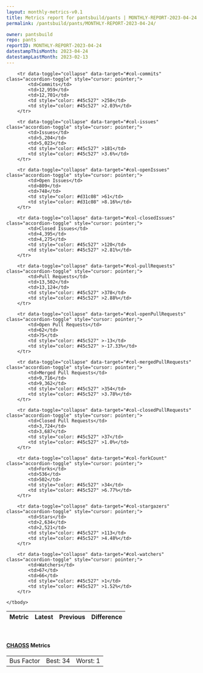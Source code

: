 ```yaml
---
layout: monthly-metrics-v0.1
title: Metrics report for pantsbuild/pants | MONTHLY-REPORT-2023-04-24 | 2023-04-24
permalink: /pantsbuild/pants/MONTHLY-REPORT-2023-04-24/

owner: pantsbuild
repo: pants
reportID: MONTHLY-REPORT-2023-04-24
datestampThisMonth: 2023-04-24
datestampLastMonth: 2023-02-13
---
```



<table class="table table-condensed" style="border-collapse:collapse;">
    <thead>
    <tr>
        <th>Metric</th>
        <th>Latest</th>
        <th>Previous</th>
        <th colspan="2" style="text-align: center;">Difference</th>
    </tr>
    </thead>
    <tbody>

        <tr data-toggle="collapse" data-target="#col-commits" class="accordion-toggle" style="cursor: pointer;">
            <td>Commits</td>
            <td>12,959</td>
            <td>12,701</td>
            <td style="color: #45c527" >258</td>
            <td style="color: #45c527" >2.03%</td>
        </tr>
        
        <tr data-toggle="collapse" data-target="#col-issues" class="accordion-toggle" style="cursor: pointer;">
            <td>Issues</td>
            <td>5,204</td>
            <td>5,023</td>
            <td style="color: #45c527" >181</td>
            <td style="color: #45c527" >3.6%</td>
        </tr>
        
        <tr data-toggle="collapse" data-target="#col-openIssues" class="accordion-toggle" style="cursor: pointer;">
            <td>Open Issues</td>
            <td>809</td>
            <td>748</td>
            <td style="color: #d31c08" >61</td>
            <td style="color: #d31c08" >8.16%</td>
        </tr>
        
        <tr data-toggle="collapse" data-target="#col-closedIssues" class="accordion-toggle" style="cursor: pointer;">
            <td>Closed Issues</td>
            <td>4,395</td>
            <td>4,275</td>
            <td style="color: #45c527" >120</td>
            <td style="color: #45c527" >2.81%</td>
        </tr>
        
        <tr data-toggle="collapse" data-target="#col-pullRequests" class="accordion-toggle" style="cursor: pointer;">
            <td>Pull Requests</td>
            <td>13,502</td>
            <td>13,124</td>
            <td style="color: #45c527" >378</td>
            <td style="color: #45c527" >2.88%</td>
        </tr>
        
        <tr data-toggle="collapse" data-target="#col-openPullRequests" class="accordion-toggle" style="cursor: pointer;">
            <td>Open Pull Requests</td>
            <td>62</td>
            <td>75</td>
            <td style="color: #45c527" >-13</td>
            <td style="color: #45c527" >-17.33%</td>
        </tr>
        
        <tr data-toggle="collapse" data-target="#col-mergedPullRequests" class="accordion-toggle" style="cursor: pointer;">
            <td>Merged Pull Requests</td>
            <td>9,716</td>
            <td>9,362</td>
            <td style="color: #45c527" >354</td>
            <td style="color: #45c527" >3.78%</td>
        </tr>
        
        <tr data-toggle="collapse" data-target="#col-closedPullRequests" class="accordion-toggle" style="cursor: pointer;">
            <td>Closed Pull Requests</td>
            <td>3,724</td>
            <td>3,687</td>
            <td style="color: #45c527" >37</td>
            <td style="color: #45c527" >1.0%</td>
        </tr>
        
        <tr data-toggle="collapse" data-target="#col-forkCount" class="accordion-toggle" style="cursor: pointer;">
            <td>Forks</td>
            <td>536</td>
            <td>502</td>
            <td style="color: #45c527" >34</td>
            <td style="color: #45c527" >6.77%</td>
        </tr>
        
        <tr data-toggle="collapse" data-target="#col-stargazers" class="accordion-toggle" style="cursor: pointer;">
            <td>Stars</td>
            <td>2,634</td>
            <td>2,521</td>
            <td style="color: #45c527" >113</td>
            <td style="color: #45c527" >4.48%</td>
        </tr>
        
        <tr data-toggle="collapse" data-target="#col-watchers" class="accordion-toggle" style="cursor: pointer;">
            <td>Watchers</td>
            <td>67</td>
            <td>66</td>
            <td style="color: #45c527" >1</td>
            <td style="color: #45c527" >1.52%</td>
        </tr>
        
    </tbody>
</table>
<br>
<h4><a target="_blank" href="https://chaoss.community/">CHAOSS</a> Metrics</h4>

<table class="table table-condensed" style="border-collapse:collapse;">
    <tbody>
        <td>Bus Factor</td>
        <td>Best: 34</td>
        <td>Worst: 1</td>
    </tbody>
</table>

